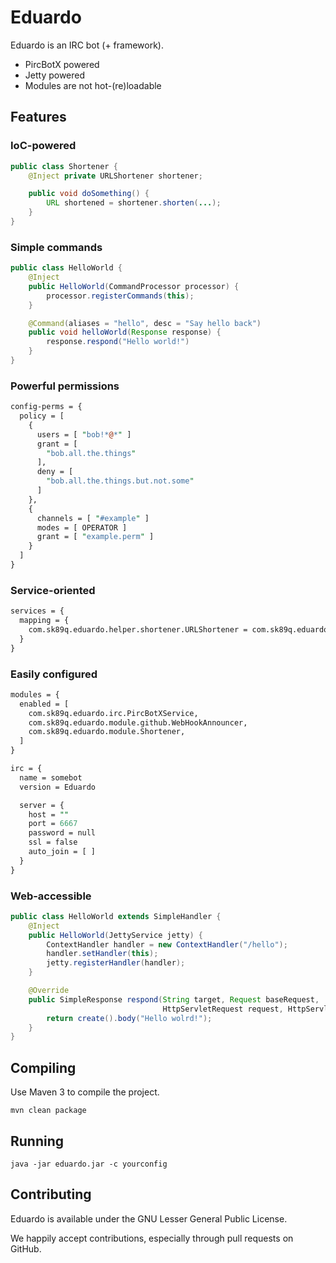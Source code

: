 Eduardo
=======

Eduardo is an IRC bot (+ framework).

* PircBotX powered
* Jetty powered
* Modules are not hot-(re)loadable

Features
--------

### IoC-powered

```java
public class Shortener {
    @Inject private URLShortener shortener;

	public void doSomething() {
		URL shortened = shortener.shorten(...);
	}
}
```

### Simple commands

```java
public class HelloWorld {
    @Inject
    public HelloWorld(CommandProcessor processor) {
        processor.registerCommands(this);
    }

    @Command(aliases = "hello", desc = "Say hello back")
    public void helloWorld(Response response) {
        response.respond("Hello world!")
    }
}
```

### Powerful permissions

```perl
config-perms = {
  policy = [
    {
      users = [ "bob!*@*" ]
      grant = [
        "bob.all.the.things"
      ],
      deny = [
        "bob.all.the.things.but.not.some"
      ]
    },
    {
      channels = [ "#example" ]
      modes = [ OPERATOR ]
      grant = [ "example.perm" ]
    }
  ]
}
```

### Service-oriented

```perl
services = {
  mapping = {
    com.sk89q.eduardo.helper.shortener.URLShortener = com.sk89q.eduardo.helper.shortener.BitlyShortener
  }
}
```

### Easily configured

```perl
modules = {
  enabled = [
    com.sk89q.eduardo.irc.PircBotXService,
    com.sk89q.eduardo.module.github.WebHookAnnouncer,
    com.sk89q.eduardo.module.Shortener,
  ]
}

irc = {
  name = somebot
  version = Eduardo

  server = {
    host = ""
    port = 6667
    password = null
    ssl = false
    auto_join = [ ]
  }
}
```

### Web-accessible

```java
public class HelloWorld extends SimpleHandler {
    @Inject
    public HelloWorld(JettyService jetty) {
        ContextHandler handler = new ContextHandler("/hello");
        handler.setHandler(this);
        jetty.registerHandler(handler);
    }

    @Override
    public SimpleResponse respond(String target, Request baseRequest, 
                                  HttpServletRequest request, HttpServletResponse response) {
        return create().body("Hello wolrd!");
    }
}
```

Compiling
---------

Use Maven 3 to compile the project.

    mvn clean package


Running
-------

    java -jar eduardo.jar -c yourconfig

Contributing
------------

Eduardo is available under the GNU Lesser General Public License.

We happily accept contributions, especially through pull requests on GitHub.

